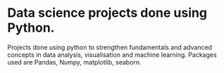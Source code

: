 # Data science projects done using Python.
Projects done using python to strengthen fundamentals and advanced concepts in data analysis, visualisation and machine learning. Packages used are Pandas, Numpy, matplotlib, seaborn.

